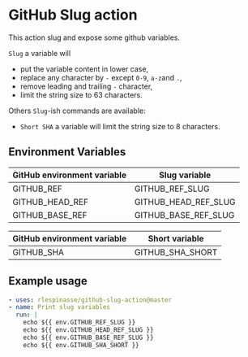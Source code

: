 # GitHub Slug action

This action slug and expose some github variables.

`Slug` a variable will

- put the variable content in lower case,
- replace any character by `-` except `0-9`, `a-z`and `.`,
- remove leading and trailing `-` character,
- limit the string size to 63 characters.

Others `Slug`-ish commands are available:
- `Short SHA` a variable will limit the string size to 8 characters.

## Environment Variables

| GitHub environment variable | Slug variable |
| - | - |
| GITHUB_REF | GITHUB_REF_SLUG |
| GITHUB_HEAD_REF | GITHUB_HEAD_REF_SLUG |
| GITHUB_BASE_REF | GITHUB_BASE_REF_SLUG |

| GitHub environment variable | Short variable |
| - | - |
| GITHUB_SHA | GITHUB_SHA_SHORT |

## Example usage

```yaml
- uses: rlespinasse/github-slug-action@master
- name: Print slug variables
  run: |
    echo ${{ env.GITHUB_REF_SLUG }}
    echo ${{ env.GITHUB_HEAD_REF_SLUG }}
    echo ${{ env.GITHUB_BASE_REF_SLUG }}
    echo ${{ env.GITHUB_SHA_SHORT }}
```

